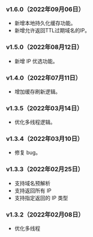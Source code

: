### v1.6.0（2022年09月06日）
- 新增本地持久化缓存功能。
- 新增允许返回TTL过期域名的IP。



### v1.5.0（2022年08月12日）
- 新增 IP 优选功能。



### v1.4.0（2022年07月11日）
- 增加缓存刷新逻辑。



### v1.3.5（2022年03月14日）
- 优化多线程逻辑。



### v1.3.4（2022年03月10日）
- 修复 bug。



### v1.3.3（2022年02月25日）
- 支持域名预解析
- 支持返回所有 IP
- 支持指定返回的 IP 类型



### v1.3.2（2022年02月08日）
- 优化多线程
